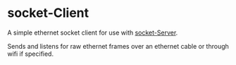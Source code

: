 # socket-Client

A simple ethernet socket client for use with [socket-Server](https://github.com/tkuipers/socket-Server).

Sends and listens for raw ethernet frames over an ethernet cable or through wifi if specified.
